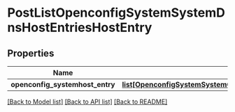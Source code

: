 # PostListOpenconfigSystemSystemDnsHostEntriesHostEntry

## Properties
Name | Type | Description | Notes
------------ | ------------- | ------------- | -------------
**openconfig_systemhost_entry** | [**list[OpenconfigSystemSystemOpenconfigsystemsystemDnsHostentriesHostentry]**](OpenconfigSystemSystemOpenconfigsystemsystemDnsHostentriesHostentry.md) |  | [optional] 

[[Back to Model list]](../README.md#documentation-for-models) [[Back to API list]](../README.md#documentation-for-api-endpoints) [[Back to README]](../README.md)


